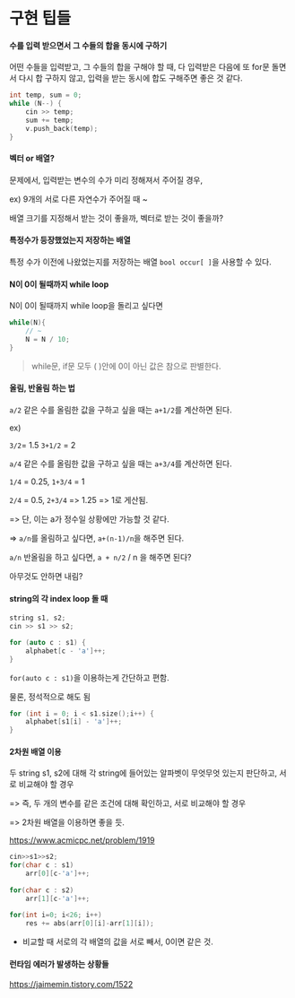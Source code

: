 # 구현 팁들

#### 수를 입력 받으면서 그 수들의 합을 동시에 구하기

어떤 수들을 입력받고, 그 수들의 합을 구해야 할 때, 다 입력받은 다음에 또 for문 돌면서 다시 합 구하지 않고, 입력을 받는 동시에 합도 구해주면 좋은 것 같다.

```c++
int temp, sum = 0;
while (N--) {
	cin >> temp;
	sum += temp;
	v.push_back(temp);
}
```



#### 벡터 or 배열?

문제에서, 입력받는 변수의 수가 미리 정해져서 주어질 경우, 

ex) 9개의 서로 다른 자연수가 주어질 때 ~ 

배열 크기를 지정해서 받는 것이 좋을까, 벡터로 받는 것이 좋을까? 



#### 특정수가 등장했었는지 저장하는 배열

특정 수가 이전에 나왔었는지를 저장하는 배열 `bool occur[ ]`을 사용할 수 있다. 



#### N이 0이 될때까지 while loop

N이 0이 될때까지 while loop을 돌리고 싶다면

```c++
while(N){
    // ~
    N = N / 10;
}
```

> while문, if문 모두 ( )안에 0이 아닌 값은 참으로 판별한다.





#### 올림, 반올림 하는 법

`a/2` 같은 수를 올림한 값을 구하고 싶을 때는 `a+1/2`를 계산하면 된다.  

ex)

`3/2`= 1.5  `3+1/2` = 2 



`a/4` 같은 수를 올림한 값을 구하고 싶을 때는 `a+3/4`를 계산하면 된다.

`1/4` = 0.25, `1+3/4` = 1

`2/4` = 0.5, `2+3/4` => 1.25 => 1로 게산됨.

=> 단, 이는 a가 정수일 상황에만 가능할 것 같다.



=> `a/n`를 올림하고 싶다면, `a+(n-1)/n`을 해주면 된다.

`a/n` 반올림을 하고 싶다면, `a + n/2` / n 을 해주면 된다?

아무것도 안하면 내림?



####  string의 각 index loop 돌 때

```c++
string s1, s2;
cin >> s1 >> s2;

for (auto c : s1) {
	alphabet[c - 'a']++;
}
```

`for(auto c : s1)`을 이용하는게 간단하고 편함.

물론, 정석적으로 해도 됨

```c++
for (int i = 0; i < s1.size();i++) {
    alphabet[s1[i] - 'a']++;
}
```





#### 2차원 배열 이용

두 string s1, s2에 대해 각 string에 들어있는 알파벳이 무엇무엇 있는지 판단하고, 서로 비교해야 할 경우

=> 즉, 두 개의 변수를 같은 조건에 대해 확인하고, 서로 비교해야 할 경우

=> 2차원 배열을 이용하면 좋을 듯. 

https://www.acmicpc.net/problem/1919

```c++
cin>>s1>>s2;
for(char c : s1)
    arr[0][c-'a']++;
  
for(char c : s2)
    arr[1][c-'a']++;
  
for(int i=0; i<26; i++)
    res += abs(arr[0][i]-arr[1][i]);
```

+ 비교할 때 서로의 각 배열의 값을 서로 빼서, 0이면 같은 것. 





#### 런타임 에러가 발생하는 상황들

https://jaimemin.tistory.com/1522

